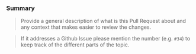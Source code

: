 ### Summary

> Provide a general description of what is this Pull Request about and any
> context that makes easier to review the changes.

> If it addresses a Github Issue please mention the number (e.g. `#34`) to keep
> track of the different parts of the topic.
